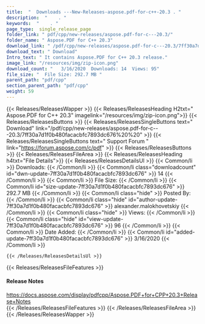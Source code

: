 ```yaml
---
title:  "  Downloads ---New-Releases-aspose.pdf-for-c++-20.3 . " 
description:  "    . " 
keywords:  "    . " 
page_type:  single_release_page
folder_link: " pdf/cpp/new-releases/aspose.pdf-for-c---20.3/"
folder_name: " Aspose.PDF for C++ 20.3"
download_link: " /pdf/cpp/new-releases/aspose.pdf-for-c---20.3/7ff30a7d1f0b480facacbfc7893dc676"
download_text: " Download"
Intro_text: " It contains Aspose.PDF for C++ 20.3 release."
image_link: "/resources/img/zip-icon.png"
download_count: "   3/16/2020  Downloads: 14  Views: 95"
file_size: "  File Size: 292.7 MB "
parent_path: "pdf/cpp"
section_parent_path: "pdf/cpp"
weight: 59 
---
```


{{< Releases/ReleasesWapper >}}
  {{< Releases/ReleasesHeading H2txt=" Aspose.PDF for C++ 20.3" imagelink="/resources/img/zip-icon.png">}}
  {{< Releases/ReleasesButtons >}}
    {{< Releases/ReleasesSingleButtons text=" Download" link="/pdf/cpp/new-releases/aspose.pdf-for-c---20.3/7ff30a7d1f0b480facacbfc7893dc676%20%20" >}}
    {{< Releases/ReleasesSingleButtons text=" Support Forum " link="https://forum.aspose.com/c/pdf" >}}
  {{< Releases/ReleasesButtons >}}
  {{< Releases/ReleasesFileArea >}}
    {{< Releases/ReleasesHeading h4txt="File Details">}}
    {{< Releases/ReleasesDetailsUl >}}
            {{< Common/li  >}} Downloads: {{< /Common/li >}} 
      {{< Common/li class="downloadcount" id="dwn-update-7ff30a7d1f0b480facacbfc7893dc676" >}} 14 {{< /Common/li >}} 
      {{< Common/li  >}} File Size: {{< /Common/li >}} 
      {{< Common/li id="size-update-7ff30a7d1f0b480facacbfc7893dc676" >}} 292.7 MB {{< /Common/li >}} 
      {{< Common/li  class="hide" >}} Posted By: {{< /Common/li >}} 
      {{< Common/li class="hide" id="author-update-7ff30a7d1f0b480facacbfc7893dc676" >}} alexander.malokhovetskiy {{< /Common/li >}} 
      {{< Common/li class="hide"  >}} Views: {{< /Common/li >}} 
      {{< Common/li class="hide" id="view-update-7ff30a7d1f0b480facacbfc7893dc676" >}} 96 {{< /Common/li >}} 
      {{< Common/li  >}} Date Added: {{< /Common/li >}} 
      {{< Common/li id="added-update-7ff30a7d1f0b480facacbfc7893dc676" >}} 3/16/2020 {{< /Common/li >}} 

    {{< /Releases/ReleasesDetailsUl >}}

  {{< Releases/ReleasesFileFeatures >}}
      <h4>Release Notes</h4><div><a href="https://docs.aspose.com/display/pdfcpp/Aspose.PDF+for+CPP+20.3+Release+Notes">https://docs.aspose.com/display/pdfcpp/Aspose.PDF+for+CPP+20.3+Release+Notes</a></div>
  {{< /Releases/ReleasesFileFeatures >}}
 {{< /Releases/ReleasesFileArea >}}
{{< /Releases/ReleasesWapper >}}


